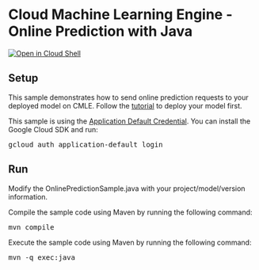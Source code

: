 # Cloud Machine Learning Engine - Online Prediction with Java

<a href="https://console.cloud.google.com/cloudshell/open?git_repo=https://github.com/GoogleCloudPlatform/java-docs-samples&page=editor&open_in_editor=mlengine/online-prediction/README.md">
<img alt="Open in Cloud Shell" src ="http://gstatic.com/cloudssh/images/open-btn.png"></a>

## Setup
This sample demonstrates how to send online prediction requests to your deployed 
model on CMLE. 
Follow the [tutorial](https://cloud.google.com/ml-engine/docs/deploying-models)
to deploy your model first.

This sample is using the [Application Default Credential](https://developers.google.com/identity/protocols/application-default-credentials). You can install the Google Cloud SDK and run:
<pre>gcloud auth application-default login</pre>

## Run
Modify the OnlinePredictionSample.java with your project/model/version information.

Compile the sample code using Maven by running the following command:
<pre>mvn compile</pre>
Execute the sample code using Maven by running the following command:
<pre>mvn -q exec:java</pre>
